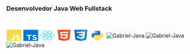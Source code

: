 ### Desenvolvedor Java Web Fullstack  
##
    
  <div style="display: inline_block"><br>    
  <img align="center" alt="Gabriel-Java" height="30" width="40" src="https://raw.githubusercontent.com/devicons/devicon/master/icons/javascript/javascript-plain.svg">
  <img align="center" alt="Gabriel-Java" height="30" width="40" src="https://raw.githubusercontent.com/devicons/devicon/master/icons/typescript/typescript-plain.svg">
  <img align="center" alt="Gabriel-Java" height="30" width="40" src="https://raw.githubusercontent.com/devicons/devicon/master/icons/react/react-original.svg">
  <img align="center" alt="Gabriel-Java" height="30" width="40" src="https://raw.githubusercontent.com/devicons/devicon/master/icons/html5/html5-original.svg">
  <img align="center" alt="Gabriel-Java" height="30" width="40" src="https://raw.githubusercontent.com/devicons/devicon/master/icons/css3/css3-original.svg">
  <img align="center" alt="Gabriel-Java" height="30" width="40" src="https://raw.githubusercontent.com/devicons/devicon/master/icons/python/python-original.svg">
  <img align="center" alt="Gabriel-Java" height="30" width="40" src="https://cdn.jsdelivr.net/gh/devicons/devicon/icons/spring/spring-original.svg">
    <img align="center" alt="Gabriel-Java" height="30" width="40" src="https://cdn.jsdelivr.net/gh/devicons/devicon/icons/mysql/mysql-original.svg">
    <img align="center" alt="Gabriel-Java" height="35" width="45" src="https://cdn.jsdelivr.net/gh/devicons/devicon/icons/java/java-original.svg">
</div>
    
